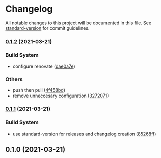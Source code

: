 # Changelog

All notable changes to this project will be documented in this file. See [standard-version](https://github.com/conventional-changelog/standard-version) for commit guidelines.

### [0.1.2](https://github.com/grendel-consulting/risen-world/compare/v0.1.1...v0.1.2) (2021-03-21)


### Build System

* configure renovate ([dae0a7e](https://github.com/grendel-consulting/risen-world/commit/dae0a7e975f7ad8250d38d0eb0d1d15643349c44))


### Others

* push then pull ([4f458bd](https://github.com/grendel-consulting/risen-world/commit/4f458bddabbf607cd711ae90e8110dd5656610a6))
* remove unneccesary configuration ([3272071](https://github.com/grendel-consulting/risen-world/commit/3272071adf69111d59a4dceaa6aef8f05e52cd9d))

### [0.1.1](https://github.com/grendel-consulting/risen-world/compare/v0.1.0...v0.1.1) (2021-03-21)


### Build System

* use standard-version for releases and changelog creation ([85268ff](https://github.com/grendel-consulting/risen-world/commit/85268ff9f9cbb4867fa95b120ce0f24f7fa00b53))

## 0.1.0 (2021-03-21)
